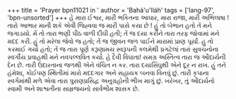 +++
title = 'Prayer bpn11021 in '
author = 'Bahá'u'lláh'
tags = ['lang-97', 'bpn-unsorted']
+++
હે મારા ઈશ્વર, મારી ભકિતના આઘાર, મારા રાજા, મારી અભિલાષા ! તારો આભાર માની શકે એવી જિહ્વવા જ મારી પાસે કયા છે ! હું તો બેભાન હતો તેં મને જગાડયો. મેં તો તારા ભણી પીઠ વાળી દીઘી હતી; તેં જ દયા કરીને તારા તરફ જોવામાં મને મદદ કરી. હું તો મરેલા જેવો જ હતો; તેં જ જીવન જળ પાઈને મારામાં પ્રાણ પૂર્યાં. હુ તો કરમાઈ ગયો હતો; તેં જ તારા પૂર્ણ કરૂણામય સ્વરૂપની કલમેથી પ્રગટેલાં તારાં સુવચનોના સ્વર્ગીય પ્રવાહથી મને નવપલ્લવિત કર્યો. 
હે દૈવી વિઘાતા! સમગ્ર અસ્તિત્વ તારા જ ઔદાર્યની દેન છે. તારી ઉદારતાના જળથી એને વંચિત ન કર. 
તારા દયાસિંઘુથી એને દૂર ન રાખ. હું તને હંમેશા, કોઈપણ સ્થિતીમાં મારો મદદગાર અને સહાયક બનવા વિનવું છું. તારી કૃપાના સ્વર્ગમાંથી મળે એવા તારા પુરાણપ્રસિદ્વ અનુગ્રહોની ભીખ માગું છું. ખરેખર, તું ઔદાર્યનો સ્વામી અને શાશ્વતીના સામ્રજયનો સાર્વભૌમ શાસક છે.
